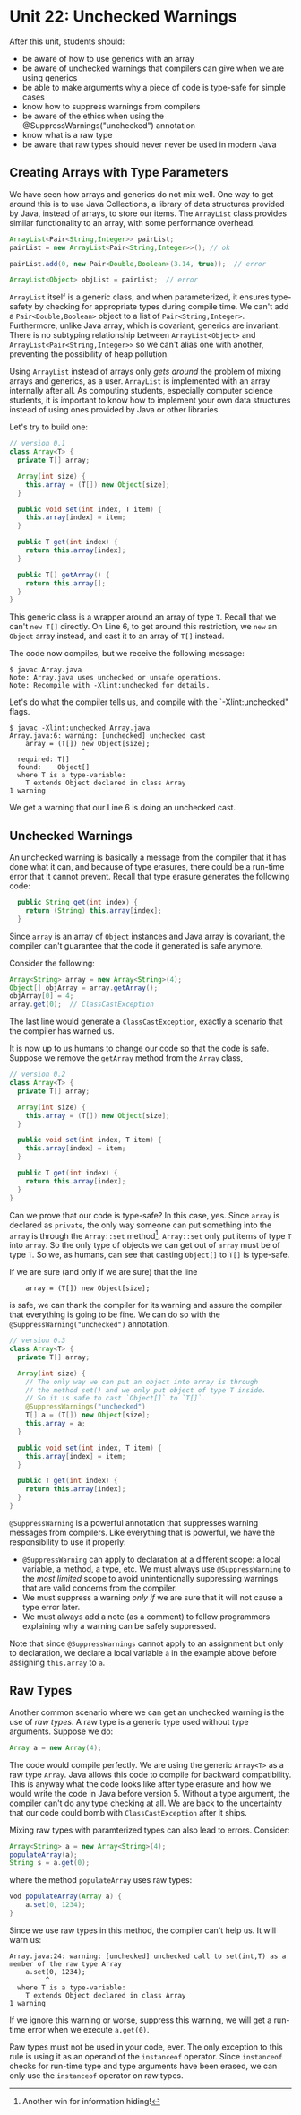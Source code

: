 # Unit 22: Unchecked Warnings

After this unit, students should:

- be aware of how to use generics with an array
- be aware of unchecked warnings that compilers can give when we are using generics
- be able to make arguments why a piece of code is type-safe for simple cases
- know how to suppress warnings from compilers
- be aware of the ethics when using the @SuppressWarnings("unchecked") annotation
- know what is a raw type
- be aware that raw types should never never be used in modern Java

## Creating Arrays with Type Parameters

We have seen how arrays and generics do not mix well.  One way to get around this is to use Java Collections, a library of data structures provided by Java, instead of arrays, to store our items.  The `ArrayList` class
provides similar functionality to an array, with some performance overhead.  

```Java
ArrayList<Pair<String,Integer>> pairList;
pairList = new ArrayList<Pair<String,Integer>>(); // ok

pairList.add(0, new Pair<Double,Boolean>(3.14, true));  // error

ArrayList<Object> objList = pairList;  // error
```

`ArrayList` itself is a generic class, and when parameterized, it ensures type-safety by checking for appropriate types during compile time.  We can't add a `Pair<Double,Boolean>` object to a list of `Pair<String,Integer>`.  Furthermore, unlike Java array, which is covariant, generics are invariant.  There is no subtyping relationship between `ArrayList<Object>` and `ArrayList<Pair<String,Integer>>` so we can't alias one with another, preventing the possibility of heap pollution.

Using `ArrayList` instead of arrays only _gets around_ the problem of mixing arrays and generics, as a user.  `ArrayList` is implemented with an array internally after all.  As computing students, especially computer science students, it is important to know how to implement your own data structures instead of using ones provided by Java or other libraries.  

Let's try to build one:
```Java
// version 0.1
class Array<T> {
  private T[] array;

  Array(int size) {
    this.array = (T[]) new Object[size];
  }

  public void set(int index, T item) {
    this.array[index] = item;
  }

  public T get(int index) {
    return this.array[index];
  }

  public T[] getArray() {
    return this.array[];
  }
}
```

This generic class is a wrapper around an array of type `T`.  Recall that we can't `new T[]` directly.  On Line 6, to get around this restriction, we `new` an `Object` array instead, and cast it to an array of `T[]` instead.

The code now compiles, but we receive the following message:
```
$ javac Array.java
Note: Array.java uses unchecked or unsafe operations.
Note: Recompile with -Xlint:unchecked for details.
```

Let's do what the compiler tells us, and compile with the `-Xlint:unchecked" flags.
```
$ javac -Xlint:unchecked Array.java
Array.java:6: warning: [unchecked] unchecked cast
    array = (T[]) new Object[size];
                  ^
  required: T[]
  found:    Object[]
  where T is a type-variable:
    T extends Object declared in class Array
1 warning
```

We get a warning that our Line 6 is doing an unchecked cast.  

## Unchecked Warnings

An unchecked warning is basically a message from the compiler that it has done what it can, and because of type erasures, there could be a run-time error that it cannot prevent.
Recall that type erasure generates the following code:
```Java
  public String get(int index) {
    return (String) this.array[index];
  }
```

Since `array` is an array of `Object` instances and Java array is covariant, the compiler can't guarantee that the code it generated is safe anymore.

Consider the following:
```Java
Array<String> array = new Array<String>(4);
Object[] objArray = array.getArray();
objArray[0] = 4;
array.get(0);  // ClassCastException
```

The last line would generate a `ClassCastException`, exactly a scenario that the compiler has warned us.

It is now up to us humans to change our code so that the code is safe.  Suppose we remove the `getArray` method from the `Array` class,

```Java
// version 0.2
class Array<T> {
  private T[] array;

  Array(int size) {
    this.array = (T[]) new Object[size];
  }

  public void set(int index, T item) {
    this.array[index] = item;
  }

  public T get(int index) {
    return this.array[index];
  }
}
```

Can we prove that our code is type-safe?  In this case, yes.  Since `array` is declared as `private`, the only way someone can put something into the `array` is through the `Array::set` method[^1].  `Array::set` only put items of type `T` into `array`.  So the only type of objects we can get out of `array` must be of type `T`.  So we, as humans, can see that casting `Object[]` to `T[]` is type-safe.

[^1]: Another win for information hiding!

If we are sure (and only if we are sure) that the line
```
    array = (T[]) new Object[size];
```
is safe, we can thank the compiler for its warning and assure the compiler that everything is going to be fine.  We can do so with the `@SuppressWarning("unchecked")` annotation.

```Java
// version 0.3
class Array<T> {
  private T[] array;

  Array(int size) {
	// The only way we can put an object into array is through
	// the method set() and we only put object of type T inside.
	// So it is safe to cast `Object[]` to `T[]`.
	@SuppressWarnings("unchecked")
    T[] a = (T[]) new Object[size];
	this.array = a;
  }

  public void set(int index, T item) {
    this.array[index] = item;
  }

  public T get(int index) {
    return this.array[index];
  }
}
```

`@SuppressWarning` is a powerful annotation that suppresses warning messages from compilers.  Like everything that is powerful, we have the responsibility to use it properly:

- `@SuppressWarning` can apply to declaration at a different scope: a local variable, a method, a type, etc.  We must always use `@SuppressWarning` to the _most limited_ scope to avoid unintentionally suppressing warnings that are valid concerns from the compiler.
- We must suppress a warning _only if_ we are sure that it will not cause a type error later.  
- We must always add a note (as a comment) to fellow programmers explaining why a warning can be safely suppressed.

Note that since `@SuppressWarnings` cannot apply to an assignment but only to declaration, we declare a local variable `a` in the example above before assigning `this.array` to `a`.

## Raw Types

Another common scenario where we can get an unchecked warning is the use of _raw types_.  A raw type is a generic type used without type arguments.  Suppose we do:
```Java
Array a = new Array(4);
```

The code would compile perfectly.  We are using the generic `Array<T>` as a raw type `Array`.  Java allows this code to compile for backward compatibility.  This is anyway what the code looks like after type erasure and how we would write the code in Java before version 5.   Without a type argument, the compiler can't do any type checking at all.  We are back to the uncertainty that our code could bomb with `ClassCastException` after it ships.

Mixing raw types with paramterized types can also lead to errors.  Consider:
```Java
Array<String> a = new Array<String>(4);
populateArray(a);
String s = a.get(0);
```

where the method `populateArray` uses raw types:
```Java
vod populateArray(Array a) {
	a.set(0, 1234);
}
```

Since we use raw types in this method, the compiler can't help us.  It will warn us:
```
Array.java:24: warning: [unchecked] unchecked call to set(int,T) as a member of the raw type Array
    a.set(0, 1234);
         ^
  where T is a type-variable:
    T extends Object declared in class Array
1 warning
```

If we ignore this warning or worse, suppress this warning, we will get a run-time error when we execute `a.get(0)`.

Raw types must not be used in your code, ever.  The only exception to this rule is using it as an operand of the `instanceof` operator.  Since `instanceof` checks for run-time type and type arguments have been erased, we can only use the `instanceof` operator on raw types.
